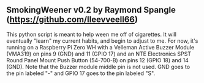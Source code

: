 
SmokingWeener v0.2 by Raymond Spangle (https://github.com/lleevveell66)
-----------------------------------------------------------------------
This python script is meant to help ween me off of cigarettes.  It will
eventually "learn" my current habits, and begin to adjust to me.  For
now, it's running on a Raspberry Pi Zero WH with a Velleman Active
Buzzer Module (VMA319) on pins 9 (GND) and 11 (GPIO 17) and an NTE
Electronics SPST Round Panel Mount Push Button (54-700-B) on pins
12 (GPIO 18) and 14 (GND).  Note that the Buzzer module middle pin is
not used.  GND goes to the pin labeled "-" and GPIO 17 goes to the pin
labeled "S".
